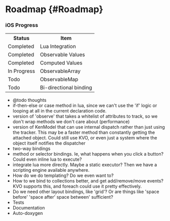 Roadmap    {#Roadmap}
============

### iOS Progress
<TABLE>
<TR>
<TH>Status</TH>
<TH>Item</TH>
</TR>
<TR>
<TD>Completed</TD>
<TD>Lua Integration</TD>
</TR>
<TR>
<TD>Completed</TD>
<TD>Observable Values</TD>
</TR>
<TR>
<TD>Completed</TD>
<TD>Computed Values</TD>
</TR>
<TR>
<TD>In Progress</TD>
<TD>ObservableArray</TD>
</TR>
<TR>
<TD>Todo</TD>
<TD>ObservableMap</TD>
</TR>
<TR>
<TD>Todo</TD>
<TD>Bi-directional binding</TD>
</TR>
</TABLE>


- @todo thoughts
 - if-then-else or case method in lua, since we can't use the 'if' logic or looping at all in the current declaration code.
 - version of 'observe' that takes a whitelist of attributes to track, so we don't wrap methods we don't care about (performance)
 - version of KenModel that can use internal dispatch rather than just using the tracker.  This may be a faster method than constantly
   getting the attached object.  Could still use KVO, or even just a system where the object itself notifies the dispatcher
 - two-way bindings
 - method or selector bindings.  Ie, what happens when you click a button? Could even inline lua to execute?
 - integrate lua more directly. Maybe a static executor? Then we have a scripting engine available anywhere.
 - How do we do templating? Do we even want to?
 - How to we bind to collections better, and get add/remove/move events? KVO supports this, and foreach could use it pretty effectively.
 - Do we need other layout bindings, like 'grid'? Or are things like 'space before' 'space after' space between' sufficient?
 - Tests
 - Documentation
 - Auto-doxygen